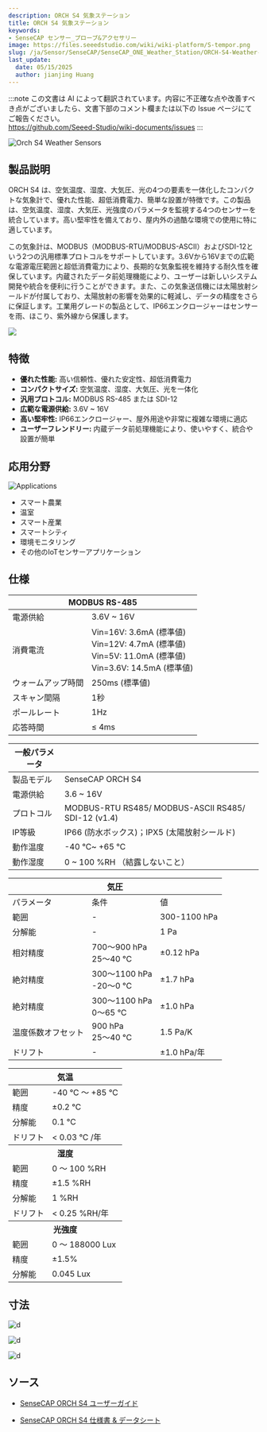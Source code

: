 ```yaml
---
description: ORCH S4 気象ステーション
title: ORCH S4 気象ステーション
keywords:
- SenseCAP センサー_プローブ&アクセサリー
image: https://files.seeedstudio.com/wiki/wiki-platform/S-tempor.png
slug: /ja/Sensor/SenseCAP/SenseCAP_ONE_Weather_Station/ORCH-S4-Weather-Station
last_update:
  date: 05/15/2025
  author: jianjing Huang
---
```

:::note
この文書は AI によって翻訳されています。内容に不正確な点や改善すべき点がございましたら、文書下部のコメント欄または以下の Issue ページにてご報告ください。  
https://github.com/Seeed-Studio/wiki-documents/issues
:::

![Orch S4 Weather Sensors](https://files.seeedstudio.com/wiki/Orch_S4_Weather_Station/01_16_2.png)

## 製品説明

ORCH S4 は、空気温度、湿度、大気圧、光の4つの要素を一体化したコンパクトな気象計で、優れた性能、超低消費電力、簡単な設置が特徴です。この製品は、空気温度、湿度、大気圧、光強度のパラメータを監視する4つのセンサーを統合しています。高い堅牢性を備えており、屋内外の過酷な環境での使用に特に適しています。

この気象計は、MODBUS（MODBUS-RTU/MODBUS-ASCII）およびSDI-12という2つの汎用標準プロトコルをサポートしています。3.6Vから16Vまでの広範な電源電圧範囲と超低消費電力により、長期的な気象監視を維持する耐久性を確保しています。内蔵されたデータ前処理機能により、ユーザーは新しいシステム開発や統合を便利に行うことができます。また、この気象送信機には太陽放射シールドが付属しており、太陽放射の影響を効果的に軽減し、データの精度をさらに保証します。工業用グレードの製品として、IP66エンクロージャーはセンサーを雨、ほこり、紫外線から保護します。

[![](https://files.seeedstudio.com/wiki/Seeed-WiKi/docs/images/300px-Get_One_Now_Banner-ragular.png)](https://www.seeedstudio.com/ORCH-S4-A1A-p-4810.html)

## 特徴

* **優れた性能:** 高い信頼性、優れた安定性、超低消費電力
* **コンパクトサイズ:** 空気温度、湿度、大気圧、光を一体化
* **汎用プロトコル:** MODBUS RS-485 または SDI-12
* **広範な電源供給:** 3.6V ~ 16V
* **高い堅牢性:** IP66エンクロージャー、屋外用途や非常に複雑な環境に適応
* **ユーザーフレンドリー:** 内蔵データ前処理機能により、使いやすく、統合や設置が簡単

## 応用分野

![Applications](https://files.seeedstudio.com/wiki/Orch_S4_Weather_Station/applications.png)

* スマート農業
* 温室
* スマート産業
* スマートシティ
* 環境モニタリング
* その他のIoTセンサーアプリケーション

## 仕様

<table class="tg">
<thead>
<tr><th class="tg-qw69" colspan="2">MODBUS RS-485</th></tr>
</thead>
<tbody>
<tr>
<td class="tg-855q">電源供給</td>
<td class="tg-855q">3.6V ~ 16V</td>
</tr>
<tr>
<td class="tg-855q">消費電流</td>
<td class="tg-855q">Vin=16V: 3.6mA (標準値)<br />Vin=12V: 4.7mA (標準値)<br />Vin=5V: 11.0mA (標準値)<br />Vin=3.6V: 14.5mA (標準値)</td>
</tr>
<tr>
<td class="tg-855q">ウォームアップ時間</td>
<td class="tg-855q">250ms (標準値)</td>
</tr>
<tr>
<td class="tg-855q">スキャン間隔</td>
<td class="tg-855q">1秒</td>
</tr>
<tr>
<td class="tg-855q">ポールレート</td>
<td class="tg-855q">1Hz</td>
</tr>
<tr>
<td class="tg-855q">応答時間</td>
<td class="tg-855q">≤ 4ms</td>
</tr>
</tbody>
</table>

<table class="tg">
<thead>
<tr><th class="tg-qw69">一般パラメータ</th><th class="tg-qw69"></th></tr>
</thead>
<tbody>
<tr>
<td class="tg-855q">製品モデル</td>
<td class="tg-855q">SenseCAP ORCH S4</td>
</tr>
<tr>
<td class="tg-855q">電源供給</td>
<td class="tg-855q">3.6 ~ 16V</td>
</tr>
<tr>
<td class="tg-855q">プロトコル</td>
<td class="tg-855q">MODBUS-RTU RS485/ MODBUS-ASCII RS485/ SDI-12 (v1.4)</td>
</tr>
<tr>
<td class="tg-855q">IP等級</td>
<td class="tg-855q">IP66 (防水ボックス)；IPX5 (太陽放射シールド)</td>
</tr>
<tr>
<td class="tg-855q">動作温度</td>
<td class="tg-855q">-40 ℃~ +65 ℃</td>
</tr>
<tr>
<td class="tg-855q">動作湿度</td>
<td class="tg-855q">0 ~ 100 %RH （結露しないこと）</td>
</tr>
</tbody>
</table>

<table class="tg">
<thead>
<tr><th class="tg-qw69" colspan="3">気圧</th></tr>
</thead>
<tbody>
<tr>
<td class="tg-wo29">パラメータ</td>
<td class="tg-wo29">条件</td>
<td class="tg-wo29">値</td>
</tr>
<tr>
<td class="tg-wo29">範囲</td>
<td class="tg-wo29">-</td>
<td class="tg-wo29">300-1100 hPa</td>
</tr>
<tr>
<td class="tg-wo29">分解能</td>
<td class="tg-wo29">-</td>
<td class="tg-wo29">1 Pa</td>
</tr>
<tr>
<td class="tg-wo29">相対精度</td>
<td class="tg-wo29">700～900 hPa<br />25～40 °C</td>
<td class="tg-wo29"><span data-style="font-weight: 400; font-style: normal;">±0.12 hPa</span></td>
</tr>
<tr>
<td class="tg-wo29">絶対精度</td>
<td class="tg-wo29">300～1100 hPa<br />-20～0 °C</td>
<td class="tg-wo29"><span data-style="font-weight: 400; font-style: normal;">±1.7 hPa</span></td>
</tr>
<tr>
<td class="tg-wo29"><span data-style="font-weight: 400; font-style: normal;">絶対精度</span></td>
<td class="tg-wo29">300～1100 hPa<br />0～65 °C</td>
<td class="tg-wo29"><span data-style="font-weight: 400; font-style: normal;">±1.0 hPa</span></td>
</tr>
<tr>
<td class="tg-wo29">温度係数オフセット</td>
<td class="tg-wo29">900 hPa<br />25～40 °C</td>
<td class="tg-wo29">1.5 Pa/K</td>
</tr>
<tr>
<td class="tg-wo29">ドリフト</td>
<td class="tg-wo29">-</td>
<td class="tg-wo29"><span data-style="font-weight: 400; font-style: normal;">±1.0 hPa/年</span></td>
</tr>
</tbody>
</table>

<!-- <div class="wide-screen-container__39MF" data-is-widescreen="false" data-type="paragraph">

<style type="text/css" xml="space">
.tg  {border-collapse:collapse;border-spacing:0;}
.tg td{border-color:black;border-style:solid;border-width:1px;font-family:Arial, sans-serif;font-size:14px;
  overflow:hidden;padding:10px 10px;word-break:normal;}
.tg th{border-color:black;border-style:solid;border-width:1px;font-family:Arial, sans-serif;font-size:14px;
  font-weight:normal;overflow:hidden;padding:10px 10px;word-break:normal;}
.tg .tg-qw69{background-color:#9b9b9b;border-color:#c0c0c0;color:#ffffff;text-align:left;vertical-align:top}
.tg .tg-855q{background-color:#ffffff;border-color:#c0c0c0;text-align:left;vertical-align:top}
</style> -->

<table class="tg">
<thead>
<tr><th class="tg-qw69" colspan="2">気温</th></tr>
</thead>
<tbody>
<tr>
<td class="tg-855q">範囲</td>
<td class="tg-855q">-40 °C ～ +85 °C</td>
</tr>
<tr>
<td class="tg-855q">精度</td>
<td class="tg-855q"><span data-style="font-weight: 400; font-style: normal;">±0.2 </span>°C</td>
</tr>
<tr>
<td class="tg-855q">分解能</td>
<td class="tg-855q">0.1 °C</td>
</tr>
<tr>
<td class="tg-855q">ドリフト</td>
<td class="tg-855q">&lt; 0.03 °C /年</td>
</tr>
<tr><th class="tg-qw69" colspan="2">湿度</th></tr>
<tr>
<td class="tg-855q">範囲</td>
<td class="tg-855q">0 ～ 100 %RH</td>
</tr>
<tr>
<td class="tg-855q">精度</td>
<td class="tg-855q"><span data-style="font-weight: 400; font-style: normal;">±1.5 %RH</span></td>
</tr>
<tr>
<td class="tg-855q">分解能</td>
<td class="tg-855q">1 %RH</td>
</tr>
<tr>
<td class="tg-855q">ドリフト</td>
<td class="tg-855q">&lt; 0.25 %RH/年</td>
</tr>
<tr><th class="tg-qw69" colspan="2">光強度</th></tr>
<tr>
<td class="tg-855q">範囲</td>
<td class="tg-855q">0 ～ 188000 Lux</td>
</tr>
<tr>
<td class="tg-855q">精度</td>
<td class="tg-855q"><span data-style="font-weight: 400; font-style: normal;">±1.5%</span></td>
</tr>
<tr>
<td class="tg-855q">分解能</td>
<td class="tg-855q">0.045 Lux</td>
</tr>
</tbody>
</table>

<div class="wide-screen-container__39MF" data-is-widescreen="false" data-type="paragraph"></div>

## 寸法

![d](https://files.seeedstudio.com/wiki/Orch_S4_Weather_Station/d1.png)

![d](https://files.seeedstudio.com/wiki/Orch_S4_Weather_Station/d2.png)

![d](https://files.seeedstudio.com/wiki/Orch_S4_Weather_Station/d3.png)

## ソース

* [SenseCAP ORCH S4 ユーザーガイド](https://files.seeedstudio.com/wiki/Orch_S4_Weather_Station/SenseCAP_ORCH_S4-User_Guide.pdf)

* [SenseCAP ORCH S4 仕様書 & データシート](https://files.seeedstudio.com/wiki/Orch_S4_Weather_Station/SenseCAP_ORCH_S4-DataSheet.pdf)